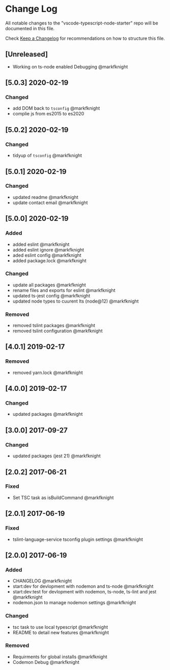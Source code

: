 # Change Log
All notable changes to the "vscode-typescript-node-starter" repo will be documented in this file.

Check [Keep a Changelog](http://keepachangelog.com/) for recommendations on how to structure this file.

## [Unreleased]
- Working on ts-node enabled Debugging @markfknight

## [5.0.3] 2020-02-19
### Changed
- add DOM back to `tsconfig` @markfknight
- complie js from es2015 to es2020

## [5.0.2] 2020-02-19
### Changed
- tidyup of `tsconfig` @markfknight

## [5.0.1] 2020-02-19
### Changed
- updated readme @markfknight
- update contact email @markfknight

## [5.0.0] 2020-02-19
### Added
- added eslint @markfknight
- added eslint ignore @markfknight
- aded eslint config @markfknight
- added package.lock @markfknight

### Changed
- update all packages @markfknight
- rename files and exports for eslint @markfknight
- updated ts-jest config @markfknight
- updated node types to cuurent lts (node@12) @markfknight

### Removed
- removed tslint packages @markfknight
- removed tslint configuration @markfknight

## [4.0.1] 2019-02-17
### Removed
- removed yarn.lock @markfknight

## [4.0.0] 2019-02-17
### Changed
- updated packages @markfknight

## [3.0.0] 2017-09-27
### Changed
- updated packages (jest 21) @markfknight

## [2.0.2] 2017-06-21
### Fixed
- Set TSC task as isBuildCommand @markfknight

## [2.0.1] 2017-06-19
### Fixed
- tslint-language-service tsconfig plugin settings @markfknight

## [2.0.0] 2017-06-19
### Added
- CHANGELOG @markfknight
- start:dev for devlopment with nodemon and ts-node @markfknight
- start:dev:test for devlopment with nodemon, ts-node, ts-lint and jest @markfknight
- nodemon.json to manage nodemon settings @markfknight

### Changed
- tsc task to use local typescript @markfknight
- README to detail new features @markfknight

### Removed
- Requirments for global installs @markfknight
- Codemon Debug @markfknight